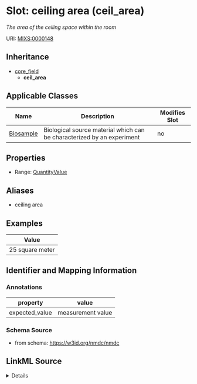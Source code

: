 # Slot: ceiling area (ceil_area)


_The area of the ceiling space within the room_



URI: [MIXS:0000148](https://w3id.org/mixs/0000148)




## Inheritance

* [core_field](core_field.md)
    * **ceil_area**





## Applicable Classes

| Name | Description | Modifies Slot |
| --- | --- | --- |
[Biosample](Biosample.md) | Biological source material which can be characterized by an experiment |  no  |







## Properties

* Range: [QuantityValue](QuantityValue.md)



## Aliases


* ceiling area




## Examples

| Value |
| --- |
| 25 square meter |

## Identifier and Mapping Information





### Annotations

| property | value |
| --- | --- |
| expected_value | measurement value || preferred_unit | square meter || occurrence | 1 |



### Schema Source


* from schema: https://w3id.org/nmdc/nmdc




## LinkML Source

<details>
```yaml
name: ceil_area
annotations:
  expected_value:
    tag: expected_value
    value: measurement value
  preferred_unit:
    tag: preferred_unit
    value: square meter
  occurrence:
    tag: occurrence
    value: '1'
description: The area of the ceiling space within the room
title: ceiling area
examples:
- value: 25 square meter
from_schema: https://w3id.org/nmdc/nmdc
aliases:
- ceiling area
rank: 1000
is_a: core field
slot_uri: MIXS:0000148
multivalued: false
alias: ceil_area
domain_of:
- Biosample
range: QuantityValue

```
</details>